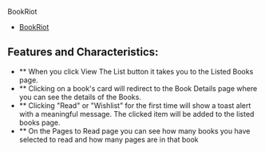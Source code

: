 BookRiot
- [BookRiot](https://ubiquitous-puffpuff-8b1b82.netlify.app/list) 

## Features and Characteristics:
- ** When you click View The List button it takes you to the Listed Books page.
- ** Clicking on a book's card will redirect to the Book Details page where you can see the details of the Books.
- ** Clicking "Read" or "Wishlist" for the first time will show a toast alert with a meaningful message. The clicked item will be added to the listed books page.
- ** On the Pages to Read page you can see how many books you have selected to read and how many pages are in that book

